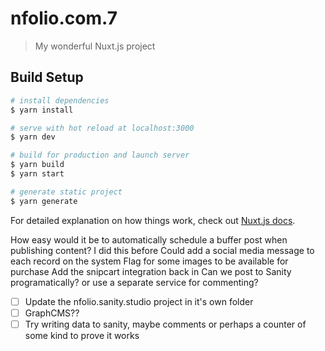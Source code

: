 # nfolio.com.7

> My wonderful Nuxt.js project

## Build Setup

``` bash
# install dependencies
$ yarn install

# serve with hot reload at localhost:3000
$ yarn dev

# build for production and launch server
$ yarn build
$ yarn start

# generate static project
$ yarn generate
```

For detailed explanation on how things work, check out [Nuxt.js docs](https://nuxtjs.org).

How easy would it be to automatically schedule a buffer post when publishing content? I did this before
Could add a social media message to each record on the system
Flag for some images to be available for purchase 
Add the snipcart integration back in
Can we post to Sanity programatically? or use a separate service for commenting?
- [ ] Update the nfolio.sanity.studio project in it's own folder
- [ ] GraphCMS??
- [ ] Try writing data to sanity, maybe comments or perhaps a counter of some kind to prove it works
